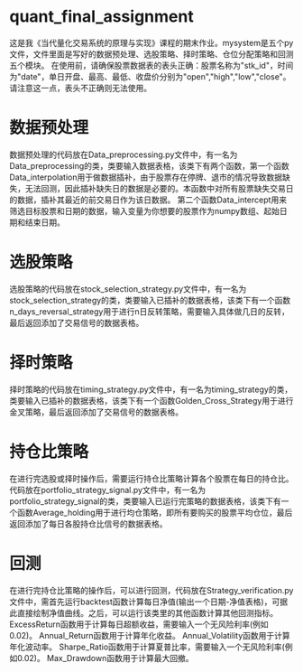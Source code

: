 # quant_final_assignment
这是我《当代量化交易系统的原理与实现》课程的期末作业。mysystem是五个py文件，文件里面是写好的数据预处理、选股策略、择时策略、仓位分配策略和回测五个模块。
在使用前，请确保股票数据表的表头正确：股票名称为"stk_id"，时间为"date"，单日开盘、最高、最低、收盘价分别为"open","high","low","close"。请注意这一点，表头不正确则无法使用。
# 数据预处理
数据预处理的代码放在Data_preprocessing.py文件中，有一名为Data_preprocessing的类，类要输入数据表格，该类下有两个函数，第一个函数Data_interpolation用于做数据插补，由于股票存在停牌、退市的情况导致数据缺失，无法回测，因此插补缺失日的数据是必要的。本函数中对所有股票缺失交易日的数据，插补其最近的前交易日作为该日数据。
第二个函数Data_intercept用来筛选目标股票和日期的数据，输入变量为你想要的股票作为numpy数组、起始日期和结束日期。
# 选股策略
选股策略的代码放在stock_selection_strategy.py文件中，有一名为stock_selection_strategy的类，类要输入已插补的数据表格，该类下有一个函数n_days_reversal_strategy用于进行n日反转策略，需要输入具体做几日的反转，最后返回添加了交易信号的数据表格。
# 择时策略
择时策略的代码放在timing_strategy.py文件中，有一名为timing_strategy的类，类要输入已插补的数据表格，该类下有一个函数Golden_Cross_Strategy用于进行金叉策略，最后返回添加了交易信号的数据表格。
# 持仓比策略
在进行完选股或择时操作后，需要运行持仓比策略计算各个股票在每日的持仓比。代码放在portfolio_strategy_signal.py文件中，有一名为portfolio_strategy_signal的类，类要输入已运行完策略的数据表格，该类下有一个函数Average_holding用于进行均仓策略，即所有要购买的股票平均仓位，最后返回添加了每日各股持仓比信号的数据表格。
# 回测
在进行完持仓比策略的操作后，可以进行回测，代码放在Strategy_verification.py文件中，需首先运行backtest函数计算每日净值(输出一个日期-净值表格)，可据此直接绘制净值曲线。之后，可以运行该类里的其他函数计算其他回测指标。
ExcessReturn函数用于计算每日超额收益，需要输入一个无风险利率(例如0.02)。
Annual_Return函数用于计算年化收益。
Annual_Volatility函数用于计算年化波动率。
Sharpe_Ratio函数用于计算夏普比率，需要输入一个无风险利率(例如0.02)。
Max_Drawdown函数用于计算最大回撤。
